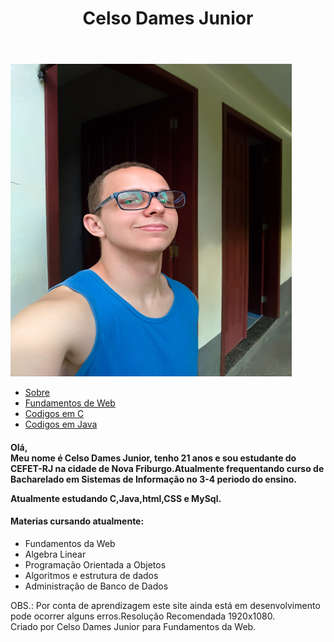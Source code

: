   
<!DOCTYPE html>
<html lang="pt-br">
<head>
    <meta charset="UTF-8">
    <meta name="viewport" content="width=device-width, initial-scale=1.0">
    <link rel="stylesheet" href="./css/estilo.css">
    <title>Celso Dames Junior</title>
</head>
<body>
    <header>
        <div>
            <h1>Celso Dames Junior</h1>
        </div>
    </header>
    <aside>
        <div class="foto">
            <img src="./img/cj.jpg" height="500em" width="450em" >
        </div>
        <nav class="menu">
            <ul>
                    <li>
                        <div class="first-element">
                            <a href="https://celsodamesjunior.github.io/">Sobre</a>
                        </div>
                    </li> 
                    <li><div>
                        <a href="https://celsodamesjunior.github.io/fundamentos-da-web">Fundamentos de Web</a>
                        </div>
                    </li>
                    <li>
                        <div><a href="">Codigos em C</a></div>
                    </li>
                    <li>
                        <div>
                        <a href="">Codigos em Java</a>
                        </div>
                    </li>
            </ul>
        </nav>
    </aside>
    <article>
        <div class="sobre">
            <h4>Olá,<br>Meu nome é Celso Dames Junior, tenho 21 anos e sou estudante do CEFET-RJ na cidade de Nova Friburgo.Atualmente frequentando curso de Bacharelado em Sistemas de Informação no 3-4 periodo do ensino. <p>Atualmente estudando C,Java,html,CSS e MySql.</p></h4>
            <p><h4>Materias cursando atualmente: </h4></p> 
            <ul>
                <li>Fundamentos da Web</li> 
                <li>Algebra Linear</li>
                <li>Programação Orientada a Objetos</li>
                <li>Algoritmos e estrutura de dados</li>
                <li>Administração de Banco de Dados</li>
            </ul>
           OBS.: Por conta de aprendizagem este site ainda está em desenvolvimento <br>pode ocorrer alguns erros.Resolução Recomendada 1920x1080.
        </div>
    </article>
    <aside class="margem-direita">
        <div></div>
    </aside>
    <footer>
        <div class="criacao">
            Criado por Celso Dames Junior para Fundamentos da Web.
        </div>
    </footer>
</body>
</html>
